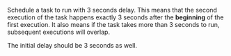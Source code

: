 Schedule a task to run with 3 seconds delay.
This means that the second execution of the task happens exactly 3 seconds after the **beginning** of the first execution.
It also means if the task takes more than 3 seconds to run, subsequent executions will overlap.

The initial delay should be 3 seconds as well.

